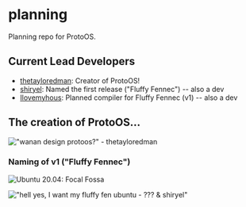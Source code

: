 # planning

Planning repo for ProtoOS.

## Current Lead Developers

- [thetayloredman](https://github.com/thetayloredman): Creator of ProtoOS!
- [shiryel](https://github.com/shiryel): Named the first release ("Fluffy Fennec") -- also a dev
- [Ilovemyhous](https://github.com/Ilovemyhous): Planned compiler for Fluffy Fennec (v1) -- also a dev

## The creation of ProtoOS...

!["wanan design protoos?" - thetayloredman](https://vulpro.is-inside.me/YnEr3qPa.png)

### Naming of v1 ("Fluffy Fennec")

![Ubuntu 20.04: Focal Fossa](https://vulpro.is-inside.me/fT7iZzOI.png)


!["hell yes, I want my fluffy fen ubuntu - ??? & shiryel"](https://media.discordapp.net/attachments/799672730068058122/822493663845154836/screenshot.png?width=393&height=686)